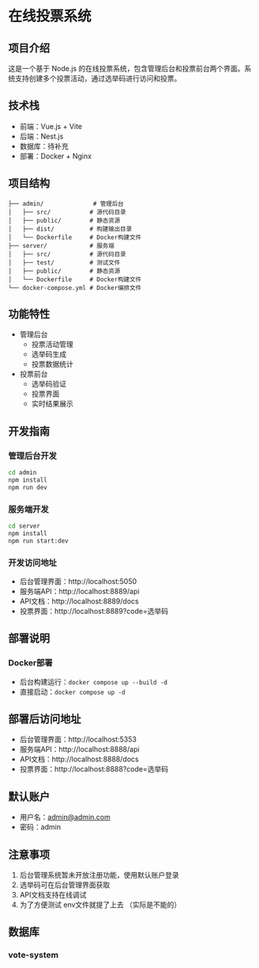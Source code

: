 # 在线投票系统

## 项目介绍
这是一个基于 Node.js 的在线投票系统，包含管理后台和投票前台两个界面。系统支持创建多个投票活动，通过选举码进行访问和投票。

## 技术栈
- 前端：Vue.js + Vite
- 后端：Nest.js
- 数据库：待补充
- 部署：Docker + Nginx

## 项目结构
```
├── admin/              # 管理后台
│   ├── src/           # 源代码目录
│   ├── public/        # 静态资源
│   ├── dist/          # 构建输出目录
│   └── Dockerfile     # Docker构建文件
├── server/            # 服务端
│   ├── src/           # 源代码目录
│   ├── test/          # 测试文件
│   ├── public/        # 静态资源
│   └── Dockerfile     # Docker构建文件
└── docker-compose.yml # Docker编排文件
```

## 功能特性
- 管理后台
  - 投票活动管理
  - 选举码生成
  - 投票数据统计
- 投票前台
  - 选举码验证
  - 投票界面
  - 实时结果展示

## 开发指南

### 管理后台开发
```bash
cd admin 
npm install
npm run dev
```

### 服务端开发
```bash
cd server
npm install
npm run start:dev
```

### 开发访问地址
- 后台管理界面：http://localhost:5050
- 服务端API：http://localhost:8889/api
- API文档：http://localhost:8889/docs
- 投票界面：http://localhost:8889?code=选举码

## 部署说明

### Docker部署
- 后台构建运行：`docker compose up --build -d`
- 直接启动：`docker compose up -d`

## 部署后访问地址
- 后台管理界面：http://localhost:5353
- 服务端API：http://localhost:8888/api
- API文档：http://localhost:8888/docs
- 投票界面：http://localhost:8888?code=选举码



## 默认账户
- 用户名：admin@admin.com
- 密码：admin

## 注意事项
1. 后台管理系统暂未开放注册功能，使用默认账户登录
2. 选举码可在后台管理界面获取
3. API文档支持在线调试
4. 为了方便测试 env文件就提了上去 （实际是不能的）

## 数据库

### vote-system




